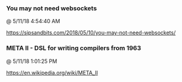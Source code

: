 ﻿

### You may not need websockets
@ 5/11/18 4:54:40 AM

https://sipsandbits.com/2018/05/10/you-may-not-need-websockets/



### META II - DSL for writing compilers from 1963
@ 5/11/18 1:01:25 PM

https://en.wikipedia.org/wiki/META_II

